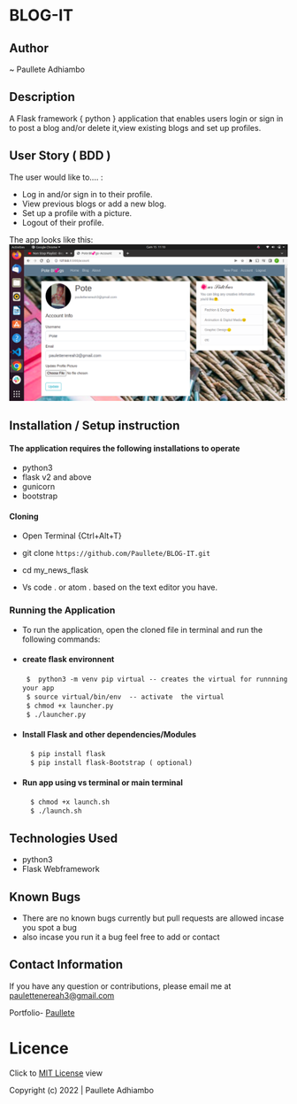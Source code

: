 # BLOG-IT

## Author

~ Paullete Adhiambo
## Description

A Flask framework { python } application that enables users login or sign in to post a blog and/or delete it,view existing blogs and set up profiles.

## User Story ( BDD ) 
The user would like to.... :
+  Log in and/or sign in to their profile.
+  View previous blogs or add a new blog.
+  Set up a profile with a picture.
+  Logout of their profile.

<!-- ## [Demo](https://pote-pitch.herokuapp.com/) click to view -->

  The app looks like this: 
  ![Image](./app/static/profile_pics/Screenshot%20from%202022-05-15%2011-10-17.png)


## Installation / Setup instruction

#### The application requires the following installations to operate 
* python3
* flask v2 and above
* gunicorn
* bootstrap

#### Cloning

* Open Terminal {Ctrl+Alt+T}

* git clone ``https://github.com/Paullete/BLOG-IT.git``



* cd my_news_flask

* Vs code . or atom . based on the text editor you have.

### Running the Application
* To run the application, open the cloned file in terminal and run the following commands:
 * #### create flask environnent
        $  python3 -m venv pip virtual -- creates the virtual for runnning your app      
        $ source virtual/bin/env  -- activate  the virtual
        $ chmod +x launcher.py
        $ ./launcher.py
* #### Install Flask and other dependencies/Modules
        $ pip install flask
        $ pip install flask-Bootstrap ( optional)
* #### Run app using vs terminal or main terminal
        $ chmod +x launch.sh
        $ ./launch.sh


## Technologies Used

* python3
* Flask Webframework


## Known Bugs
* There are no known bugs currently but pull requests are allowed incase you spot a bug
* also incase you run it a bug feel free to add or contact

## Contact Information 

If you have any question or contributions, please email me at [paulettenereah3@gmail.com](paulettenereah3@gmail.com)




Portfolio- [Paullete](https://Paullete.github.io/my_portfolio/)
# Licence

Click to  [MIT License](Licence) view

 Copyright (c) 2022 | Paullete Adhiambo